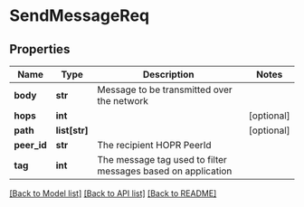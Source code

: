 # SendMessageReq

## Properties
Name | Type | Description | Notes
------------ | ------------- | ------------- | -------------
**body** | **str** | Message to be transmitted over the network | 
**hops** | **int** |  | [optional] 
**path** | **list[str]** |  | [optional] 
**peer_id** | **str** | The recipient HOPR PeerId | 
**tag** | **int** | The message tag used to filter messages based on application | 

[[Back to Model list]](../README.md#documentation-for-models) [[Back to API list]](../README.md#documentation-for-api-endpoints) [[Back to README]](../README.md)

